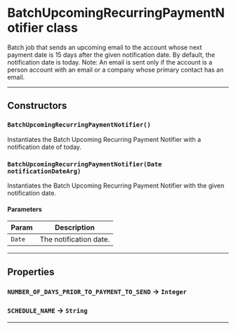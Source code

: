 # BatchUpcomingRecurringPaymentNotifier class

Batch job that sends an upcoming email to 		the account whose next payment date is 15 days after 		the given notification date. By default, the notification 		date is today. 		Note: An email is sent only if the account is a person account 			with an email or a company whose primary contact has an email.

---
## Constructors
### `BatchUpcomingRecurringPaymentNotifier()`

Instantiates the Batch Upcoming Recurring 		Payment Notifier with a notification date of today.
### `BatchUpcomingRecurringPaymentNotifier(Date notificationDateArg)`

Instantiates the Batch Upcoming Recurring 		Payment Notifier with the given notification date.
#### Parameters
|Param|Description|
|-----|-----------|
|`Date` |  The notification date. |

---
## Properties

### `NUMBER_OF_DAYS_PRIOR_TO_PAYMENT_TO_SEND` → `Integer`

### `SCHEDULE_NAME` → `String`

---
